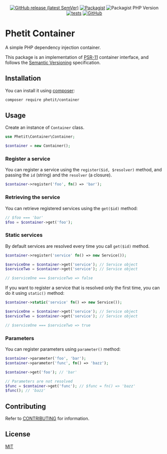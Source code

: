 <div align="center">

[![GitHub release (latest SemVer)](https://img.shields.io/github/v/release/phetit/container?display_name=tag&sort=semver)](https://github.com/phetit/container/releases/latest)
[![Packagist](https://img.shields.io/packagist/v/phetit/container)](https://packagist.org/packages/phetit/container)
![Packagist PHP Version](https://img.shields.io/packagist/dependency-v/phetit/container/php?color=6e71a4)
[![tests](https://github.com/phetit/container/actions/workflows/tests.yml/badge.svg)](https://github.com/phetit/container/actions/workflows/tests.yml?query=branch%3Amain)
[![GitHub](https://img.shields.io/github/license/phetit/container)](https://github.com/phetit/container/blob/main/LICENSE)

</div>

# Phetit Container
A simple PHP dependency injection container.

This package is an implementation of [PSR-11](https://www.php-fig.org/psr/psr-11/) container interface, and follows the [Semantic Versioning](https://semver.org/spec/v2.0.0.html) specification.

## Installation

You can install it using [composer](https://getcomposer.org/):

```bash
composer require phetit/container
```
## Usage

Create an instance of `Container` class.

```php
use Phetit\Container\Container;

$container = new Container();
```

### Register a service

You can register a service using the `register($id, $resolver)` method, and passing the `id` (string) and the `resolver` (a closure).

```php
$container->register('foo', fn() => 'bar');
```

### Retrieving the service

You can retrieve registered services using the `get($id)` method:

```php
// $foo === 'bar'
$foo = $container->get('foo');
```

### Static services

By default services are resolved every time you call `get($id)` method.

```php
$container->register('service' fn() => new Service());

$serviceOne = $container->get('service'); // Service object
$serviceTwo = $container->get('service'); // Service object

// $serviceOne === $serviceTwo => false
```

If you want to register a service that is resolved only the first time, you can do it using `static()` method:

```php
$container->static('service' fn() => new Service());

$serviceOne = $container->get('service'); // Service object
$serviceTwo = $container->get('service'); // Service object

// $serviceOne === $serviceTwo => true
```

### Parameters

You can register parameters using `parameter()` method:

```php
$container->parameter('foo', 'bar');
$container->parameter('func', fn() => 'bazz');

$container->get('foo'); // 'bar'

// Parameters are not resolved
$func = $container->get('func'); // $func = fn() => 'bazz'
$func(); // 'bazz'
```

## Contributing

Refer to [CONTRIBUTING](./CONTRIBUTING.md) for information.

## License

[MIT](https://github.com/phetit/container/blob/main/LICENSE)
